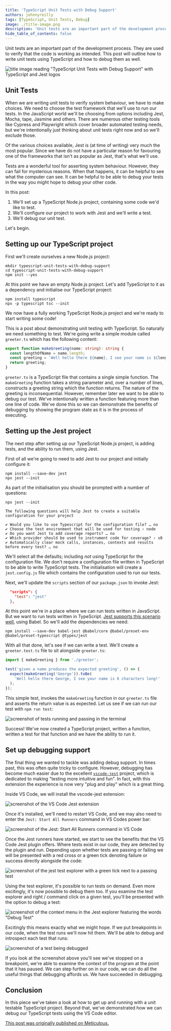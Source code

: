 ```yaml
---
title: 'TypeScript Unit Tests with Debug Support'
authors: johnnyreilly
tags: [TypeScript, Unit Tests, Debug]
image: ./title-image.png
description: 'Unit tests are an important part of the development process. They are used to verify that the code is working as intended. This post will outline how to write unit tests using TypeScript and how to debug them as well.'
hide_table_of_contents: false
---
```


<head>
    <link rel="canonical" href="https://meticulous.ai/blog/typescript-unit-tests-with-debugging/" />
</head>

Unit tests are an important part of the development process. They are used to verify that the code is working as intended. This post will outline how to write unit tests using TypeScript and how to debug them as well.

![title image reading "TypeScript Unit Tests with Debug Support" with TypeScript and Jest logos](title-image.png)

## Unit Tests

When we are writing unit tests to verify system behaviour, we have to make choices. We need to choose the test framework that we'll use to run our tests. In the JavaScript world we'll be choosing from options including Jest, Mocha, tape, Jasmine and others. There are numerous other testing tools like Cypress and Playwright which cover broader automated testing needs, but we're intentionally just thinking about unit tests right now and so we'll exclude those.

Of the various choices available, Jest is (at time of writing) very much the most popular. Since we have do not have a particular reason for favouring one of the frameworks that isn't as popular as Jest, that's what we'll use.

Tests are a wonderful tool for asserting system behaviour. However, they can fail for mysterious reasons. When that happens, it can be helpful to see what the computer can see. It can be helpful to be able to debug your tests in the way you might hope to debug your other code.

In this post:

1. We'll set up a TypeScript Node.js project, containing some code we'd like to test.
2. We'll configure our project to work with Jest and we'll write a test.
3. We'll debug our unit test.

Let's begin.

## Setting up our TypeScript project

First we'll create ourselves a new Node.js project:

```shell
mkdir typescript-unit-tests-with-debug-support
cd typescript-unit-tests-with-debug-support
npm init --yes
```

At this point we have an empty Node.js project. Let's add TypeScript to it as a dependency and initialise our TypeScript project:

```shell
npm install typescript
npx -p typescript tsc --init
```

We now have a fully working TypeScript Node.js project and we're ready to start writing some code!

This is a post about demonstrating unit testing with TypeScript. So naturally we need something to test. We're going write a simple module called `greeter.ts` which has the following content:

```ts
export function makeGreeting(name: string): string {
  const lengthOfName = name.length;
  const greeting = `Well hello there ${name}, I see your name is ${lengthOfName} characters long!`;
  return greeting;
}
```

`greeter.ts` is a TypeScript file that contains a single simple function. The `makeGreeting` function takes a string parameter and, over a number of lines, constructs a greeting string which the function returns. The nature of the greeting is inconsequential. However, remember later we want to be able to debug our test. We've intentionally written a function featuring more than one line of code. We've done this so we can demonstrate the benefits of debugging by showing the program state as it is in the process of executing.

## Setting up the Jest project

The next step after setting up our TypeScript Node.js project, is adding tests, and the ability to run them, using Jest.

First of all we're going to need to add Jest to our project and initially configure it:

```shell
npm install --save-dev jest
npx jest --init
```

As part of the initialisation you should be prompted with a number of questions:

```
npx jest --init

The following questions will help Jest to create a suitable configuration for your project

✔ Would you like to use Typescript for the configuration file? … no
✔ Choose the test environment that will be used for testing › node
✔ Do you want Jest to add coverage reports? … no
✔ Which provider should be used to instrument code for coverage? › v8
✔ Automatically clear mock calls, instances, contexts and results before every test? … no
```

We'll select all the defaults; including _not_ using TypeScript for the configuration file. We don't require a configuration file written in TypeScript to be able to write TypeScript tests. The initialisation will create a `jest.config.js` file which contains the configuration used to run our tests.

Next, we'll update the `scripts` section of our `package.json` to invoke Jest:

```json
  "scripts": {
    "test": "jest"
  },
```

At this point we're in a place where we can run tests written in JavaScript. But we want to run tests written in TypeScript. [Jest supports this scenario well](https://jestjs.io/docs/getting-started#using-typescript), using Babel. So we'll add the dependencies we need:

```shell
npm install --save-dev babel-jest @babel/core @babel/preset-env @babel/preset-typescript @types/jest
```

With all that done, let's see if we can write a test. We'll create a `greeter.test.ts` file to sit alongside `greeter.ts`:

```ts
import { makeGreeting } from './greeter';

test('given a name produces the expected greeting', () => {
  expect(makeGreeting('George')).toBe(
    'Well hello there George, I see your name is 6 characters long!'
  );
});
```

This simple test, invokes the `makeGreeting` function in our `greeter.ts` file and asserts the return value is as expected. Let us see if we can run our test with `npm run test`:

![screenshot of tests running and passing in the terminal](./screenshot-of-tests-passing.png)

Success! We've now created a TypeScript project, written a function, written a test for that function and we have the ability to run it.

## Set up debugging support

The final thing we wanted to tackle was adding debug support. In times past, this was often quite tricky to configure. However, debugging has become much easier due to the excellent [`vscode-jest`](https://github.com/jest-community/vscode-jest) project, which is dedicated to making "testing more intuitive and fun". In fact, with this extension the experience is now very "plug and play" which is a great thing.

Inside VS Code, we will install the vscode-jest extension:

![screenshot of the VS Code Jest extension](./screenshot-of-vscode-jest.png)

Once it's installed, we'll need to restart VS Code, and we may also need to enter the `Jest: Start All Runners` command in VS Codes power bar:

![screenshot of the Jest: Start All Runners command in VS Code](./screenshot-jest-start-all-runners.png)

Once the Jest runners have started, we start to see the benefits that the VS Code Jest plugin offers. Where tests exist in our code, they are detected by the plugin and run. Depending upon whether tests are passing or failing we will be presented with a red cross or a green tick denoting failure or success directly alongside the code:

![screenshot of the jest test explorer with a green tick next to a passing test](./screenshot-jest-test-explorer.png)

Using the test explorer, it's possible to run tests on demand. Even more excitingly, it's now possible to debug them too. If you examine the test explorer and right / command click on a given test, you'll be presented with the option to debug a test:

![screenshot of the context menu in the Jest explorer featuring the words "Debug Test"](./screenshot-jest-test-explorer-debug-test.png)

Excitingly this means exactly what we might hope. If we put breakpoints in our code, when the test runs we'll now hit them. We'll be able to debug and introspect each test that runs:

![screenshot of a test being debugged](./screenshot-jest-debug-test.png)

If you look at the screenshot above you'll see we've stopped on a breakpoint, we're able to examine the context of the program at the point that it has paused. We can step further on in our code, we can do all the useful things that debugging affords us. We have succeeded in debugging.

## Conclusion

In this piece we've taken a look at how to get up and running with a unit testable TypeScript project. Beyond that, we've demonstrated how we can debug our TypeScript tests using the VS Code editor.

[This post was originally published on Meticulous.](https://meticulous.ai/blog/typescript-unit-tests-with-debugging/)
